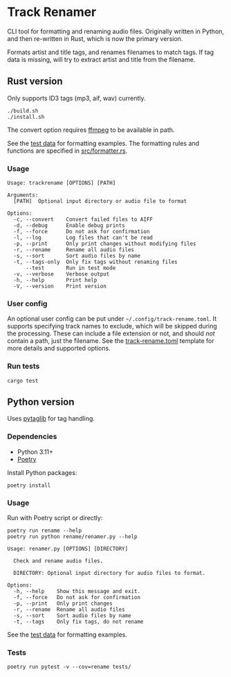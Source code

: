 # Track Renamer

CLI tool for formatting and renaming audio files.
Originally written in Python,
and then re-written in Rust,
which is now the primary version.

Formats artist and title tags, and renames filenames to match tags.
If tag data is missing, will try to extract artist and title from the filename.

## Rust version

Only supports ID3 tags (mp3, aif, wav) currently.

```shell
./build.sh
./install.sh
```

The convert option requires [ffmpeg](https://ffmpeg.org/) to be available in path.

See the [test data](./src/formatter_tests.rs) for formatting examples.
The formatting rules and functions are specified in [src/formatter.rs](./src/formatter.rs).

### Usage

```console
Usage: trackrename [OPTIONS] [PATH]

Arguments:
  [PATH]  Optional input directory or audio file to format

Options:
  -c, --convert    Convert failed files to AIFF
  -d, --debug      Enable debug prints
  -f, --force      Do not ask for confirmation
  -l, --log        Log files that can't be read
  -p, --print      Only print changes without modifying files
  -r, --rename     Rename all audio files
  -s, --sort       Sort audio files by name
  -t, --tags-only  Only fix tags without renaming files
      --test       Run in test mode
  -v, --verbose    Verbose output
  -h, --help       Print help
  -V, --version    Print version
```

### User config

An optional user config can be put under `~/.config/track-rename.toml`.
It supports specifying track names to exclude, which will be skipped during the processing.
These can include a file extension or not, and should _not_ contain a path, just the filename.
See the [track-rename.toml](./track-rename.toml) template for more details and supported options.

### Run tests

```shell
cargo test
```

## Python version

Uses [pytaglib](https://github.com/supermihi/pytaglib) for tag handling.

### Dependencies

- Python 3.11+
- [Poetry](https://github.com/python-poetry/poetry)

Install Python packages:

```shell
poetry install
```

### Usage

Run with Poetry script or directly:

```shell
poetry run rename --help
poetry run python rename/renamer.py --help
```

```console
Usage: renamer.py [OPTIONS] [DIRECTORY]

  Check and rename audio files.

  DIRECTORY: Optional input directory for audio files to format.

Options:
  -h, --help    Show this message and exit.
  -f, --force   Do not ask for confirmation
  -p, --print   Only print changes
  -r, --rename  Rename all audio files
  -s, --sort    Sort audio files by name
  -t, --tags    Only fix tags, do not rename
```

See the [test data](./tests/test_data.py) for formatting examples.

### Tests

```shell
poetry run pytest -v --cov=rename tests/
```
